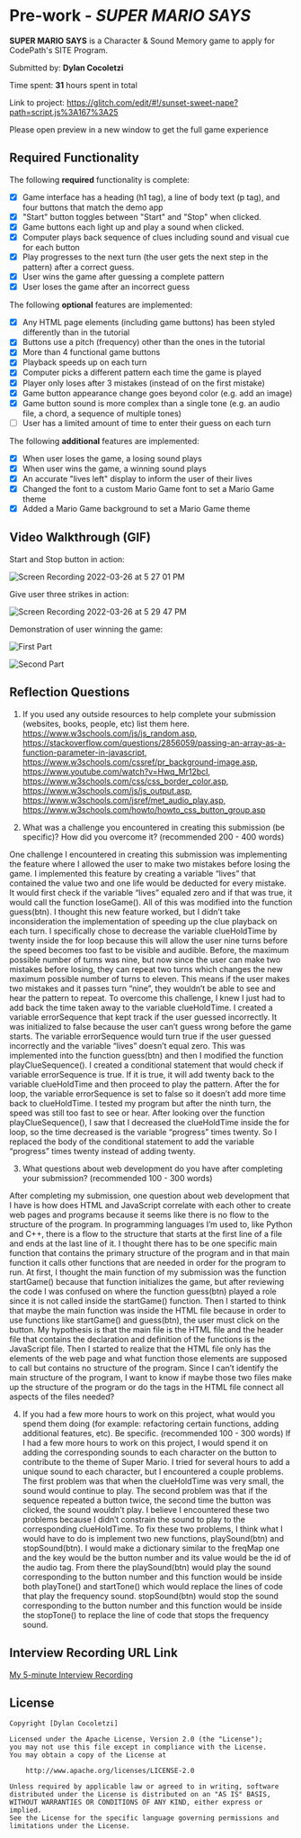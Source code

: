 # Pre-work - *SUPER MARIO SAYS*

**SUPER MARIO SAYS** is a Character & Sound Memory game to apply for CodePath's SITE Program. 

Submitted by: **Dylan Cocoletzi**

Time spent: **31** hours spent in total

Link to project: https://glitch.com/edit/#!/sunset-sweet-nape?path=script.js%3A167%3A25

Please open preview in a new window to get the full game experience

## Required Functionality

The following **required** functionality is complete:

* [x] Game interface has a heading (h1 tag), a line of body text (p tag), and four buttons that match the demo app
* [x] "Start" button toggles between "Start" and "Stop" when clicked. 
* [x] Game buttons each light up and play a sound when clicked. 
* [x] Computer plays back sequence of clues including sound and visual cue for each button
* [x] Play progresses to the next turn (the user gets the next step in the pattern) after a correct guess. 
* [x] User wins the game after guessing a complete pattern
* [x] User loses the game after an incorrect guess

The following **optional** features are implemented:

* [x] Any HTML page elements (including game buttons) has been styled differently than in the tutorial
* [x] Buttons use a pitch (frequency) other than the ones in the tutorial
* [x] More than 4 functional game buttons
* [x] Playback speeds up on each turn
* [x] Computer picks a different pattern each time the game is played
* [x] Player only loses after 3 mistakes (instead of on the first mistake)
* [x] Game button appearance change goes beyond color (e.g. add an image)
* [x] Game button sound is more complex than a single tone (e.g. an audio file, a chord, a sequence of multiple tones)
* [ ] User has a limited amount of time to enter their guess on each turn

The following **additional** features are implemented:

- [x] When user loses the game, a losing sound plays
- [x] When user wins the game, a winning sound plays
- [x] An accurate "lives left" display to inform the user of their lives 
- [x] Changed the font to a custom Mario Game font to set a Mario Game theme
- [x] Added a Mario Game background to set a Mario Game theme 

## Video Walkthrough (GIF)

Start and Stop button in action:

![Screen Recording 2022-03-26 at 5 27 01 PM](https://user-images.githubusercontent.com/86747062/160263847-231cc29a-640c-4ca5-a58b-256d122be375.gif)

Give user three strikes in action:

![Screen Recording 2022-03-26 at 5 29 47 PM](https://user-images.githubusercontent.com/86747062/160263953-eed17ded-4dd8-41ea-93bb-500e24d069fd.gif)

Demonstration of user winning the game:

![First Part](https://user-images.githubusercontent.com/86747062/160266100-d6183558-9be5-48bd-bebe-fccbb5e8510e.gif)

![Second Part](https://user-images.githubusercontent.com/86747062/160266273-c06f0d3f-6c0e-4a16-82b4-0bb0f3fc3e9b.gif)


## Reflection Questions
1. If you used any outside resources to help complete your submission (websites, books, people, etc) list them here. 
https://www.w3schools.com/js/js_random.asp, https://stackoverflow.com/questions/2856059/passing-an-array-as-a-function-parameter-in-javascript, https://www.w3schools.com/cssref/pr_background-image.asp, https://www.youtube.com/watch?v=Hwq_Mr12bcI, https://www.w3schools.com/css/css_border_color.asp, https://www.w3schools.com/js/js_output.asp, https://www.w3schools.com/jsref/met_audio_play.asp, https://www.w3schools.com/howto/howto_css_button_group.asp

2. What was a challenge you encountered in creating this submission (be specific)? How did you overcome it? (recommended 200 - 400 words) 

One challenge I encountered in creating this submission was implementing the feature where I allowed the user to make two mistakes before losing the game. I implemented this feature by creating a variable “lives” that contained the value two and one life would be deducted for every mistake. It would first check if the variable “lives” equaled zero and if that was true, it would call the function loseGame(). All of this was modified into the function guess(btn). I thought this new feature worked, but I didn’t take inconsideration the implementation of speeding up the clue playback on each turn. I specifically chose to decrease the variable clueHoldTime by twenty inside the for loop because this will allow the user nine turns before the speed becomes too fast to be visible and audible. Before, the maximum possible number of turns was nine, but now since the user can make two mistakes before losing, they can repeat two turns which changes the new maximum possible number of turns to eleven. This means if the user makes two mistakes and it passes turn “nine”, they wouldn’t be able to see and hear the pattern to repeat. To overcome this challenge, I knew I just had to add back the time taken away to the variable clueHoldTime. I created a variable errorSequence that kept track if the user guessed incorrectly. It was initialized to false because the user can’t guess wrong before the game starts. The variable errorSequence would turn true if the user guessed incorrectly and the variable “lives” doesn’t equal zero. This was implemented into the function guess(btn) and then I modified the function playClueSequence(). I created a conditional statement that would check if variable errorSequence is true. If it is true, it will add twenty back to the variable clueHoldTime and then proceed to play the pattern. After the for loop, the variable errorSequence is set to false so it doesn’t add more time back to clueHoldTime. I tested my program but after the ninth turn, the speed was still too fast to see or hear. After looking over the function playClueSequence(), I saw that I decreased the clueHoldTime inside the for loop, so the time decreased is the variable “progress” times twenty. So I replaced the body of the conditional statement to add the variable “progress” times twenty instead of adding twenty.

3. What questions about web development do you have after completing your submission? (recommended 100 - 300 words) 

After completing my submission, one question about web development that I have is how does HTML and JavaScript correlate with each other to create web pages and programs because it seems like there is no flow to the structure of the program. In programming languages I’m used to, like Python and C++, there is a flow to the structure that starts at the first line of a file and ends at the last line of it. I thought there has to be one specific main function that contains the primary structure of the program and in that main function it calls other functions that are needed in order for the program to run. At first, I thought the main function of my submission was the function startGame() because that function initializes the game, but after reviewing the code I was confused on where the function guess(btn) played a role since it is not called inside the startGame() function. Then I started to think that maybe the main function was inside the HTML file because in order to use functions like startGame() and guess(btn), the user must click on the button. My hypothesis is that the main file is the HTML file and the header file that contains the declaration and definition of the functions is the JavaScript file. Then I started to realize that the HTML file only has the elements of the web page and what function those elements are supposed to call but contains no structure of the program. Since I can’t identify the main structure of the program, I want to know if maybe those two files make up the structure of the program or do the tags in the HTML file connect all aspects of the files needed?

4. If you had a few more hours to work on this project, what would you spend them doing (for example: refactoring certain functions, adding additional features, etc). Be specific. (recommended 100 - 300 words) 
If I had a few more hours to work on this project, I would spend it on adding the corresponding sounds to each character on the button to contribute to the theme of Super Mario. I tried for several hours to add a unique sound to each character, but I encountered a couple problems. The first problem was that when the clueHoldTime was very small, the sound would continue to play. The second problem was that if the sequence repeated a button twice, the second time the button was clicked, the sound wouldn’t play. I believe I encountered these two problems because I didn’t constrain the sound to play to the corresponding clueHoldTime. To fix these two problems, I think what I would have to do is implement two new functions, playSound(btn) and stopSound(btn). I would make a dictionary similar to the freqMap one and the key would be the button number and its value would be the id of the audio tag. From there the playSound(btn) would play the sound corresponding to the button number and this function would be inside both playTone() and startTone() which would replace the lines of code that play the frequency sound. stopSound(btn) would stop the sound corresponding to the button number and this function would be inside the stopTone() to replace the line of code that stops the frequency sound.

## Interview Recording URL Link

[My 5-minute Interview Recording](your-link-here)


## License

    Copyright [Dylan Cocoletzi]

    Licensed under the Apache License, Version 2.0 (the "License");
    you may not use this file except in compliance with the License.
    You may obtain a copy of the License at

        http://www.apache.org/licenses/LICENSE-2.0

    Unless required by applicable law or agreed to in writing, software
    distributed under the License is distributed on an "AS IS" BASIS,
    WITHOUT WARRANTIES OR CONDITIONS OF ANY KIND, either express or implied.
    See the License for the specific language governing permissions and
    limitations under the License.
